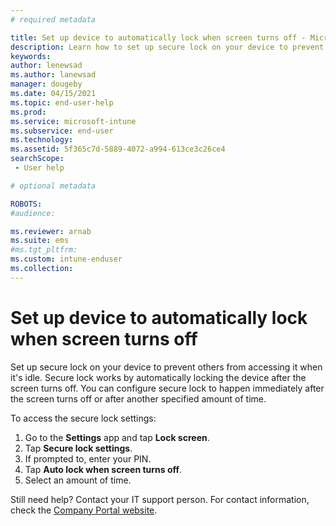 ```yaml
---
# required metadata

title: Set up device to automatically lock when screen turns off - Microsoft Intune | Microsoft Docs
description: Learn how to set up secure lock on your device to prevent others from accessing it when it's idle. 
keywords:
author: lenewsad
ms.author: lanewsad
manager: dougeby
ms.date: 04/15/2021
ms.topic: end-user-help
ms.prod:
ms.service: microsoft-intune
ms.subservice: end-user
ms.technology:
ms.assetid: 5f365c7d-5889-4072-a994-613ce3c26ce4
searchScope:
 - User help

# optional metadata

ROBOTS:  
#audience:

ms.reviewer: arnab
ms.suite: ems
#ms.tgt_pltfrm:
ms.custom: intune-enduser
ms.collection: 
---
```



# Set up device to automatically lock when screen turns off  

Set up secure lock on your device to prevent others from accessing it when it's idle. Secure lock works by automatically locking the device after the screen turns off. You can configure secure lock to happen immediately after the screen turns off or after another specified amount of time.  

To access the secure lock settings:

1. Go to the **Settings** app and tap **Lock screen**.  
2. Tap **Secure lock settings**. 
3. If prompted to, enter your PIN. 
4. Tap **Auto lock when screen turns off**.
5. Select an amount of time. 

Still need help? Contact your IT support person. For contact information, check the [Company Portal website](https://go.microsoft.com/fwlink/?linkid=2010980).
